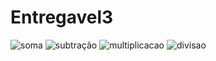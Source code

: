 # Entregavel3

![soma](https://user-images.githubusercontent.com/112522932/199850668-83e68928-11d9-44a2-84f5-2d5e465f8a4c.PNG)
![subtração](https://user-images.githubusercontent.com/112522932/199850674-5224bd87-e7f2-4d11-a64d-bde6e487a9a0.PNG)
![multiplicacao](https://user-images.githubusercontent.com/112522932/199850679-6a56f77c-228b-4970-aa95-cdcd57b5e55e.PNG)
![divisao](https://user-images.githubusercontent.com/112522932/199850682-15b0e3f2-a69b-4ef6-beae-2e0a54fb2293.PNG)
